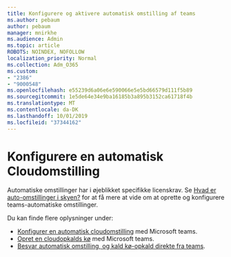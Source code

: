 ```yaml
---
title: Konfigurere og aktivere automatisk omstilling af teams
ms.author: pebaum
author: pebaum
manager: mnirkhe
ms.audience: Admin
ms.topic: article
ROBOTS: NOINDEX, NOFOLLOW
localization_priority: Normal
ms.collection: Adm_O365
ms.custom:
- "2386"
- "9000548"
ms.openlocfilehash: e55239d6a06e6e590066e5e5bd66579d111f5b89
ms.sourcegitcommit: 1e5de64e34e9ba16185b3a895b3152ca61718f4b
ms.translationtype: MT
ms.contentlocale: da-DK
ms.lasthandoff: 10/01/2019
ms.locfileid: "37344162"
---
```

# <a name="set-up-a-cloud-auto-attendant"></a>Konfigurere en automatisk Cloudomstilling

Automatiske omstillinger har i øjeblikket specifikke licenskrav. Se [Hvad er auto-omstillinger i skyen?](https://docs.microsoft.com/microsoftteams/what-are-phone-system-auto-attendants) for at få mere at vide om at oprette og konfigurere teams-automatiske omstillinger. 

Du kan finde flere oplysninger under:

- [Konfigurer en automatisk cloudomstilling](https://docs.microsoft.com/microsoftteams/create-a-phone-system-auto-attendant) med Microsoft teams. 
- [Opret en cloudopkalds kø](https://docs.microsoft.com/microsoftteams/create-a-phone-system-call-queue) med Microsoft teams. 
- [Besvar automatisk omstilling, og kald kø-opkald direkte fra teams](https://docs.microsoft.com/microsoftteams/answer-auto-attendant-and-call-queue-calls). 